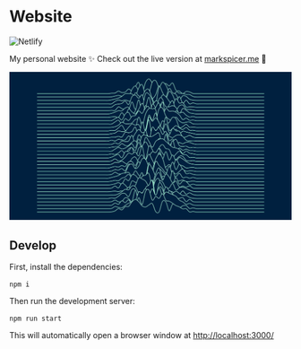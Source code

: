 # Website
![Netlify](https://img.shields.io/netlify/6cd45aa1-610d-4bdc-88b7-e1c02930a5d5)


My personal website ✨ Check out the live version at [markspicer.me](https://markspicer.me) 👀

![social banner](./public/social.png)

## Develop
First, install the dependencies:

```
npm i
```

Then run the development server:
```
npm run start
```

This will automatically open a browser window at [http://localhost:3000/](http://localhost:3000/)